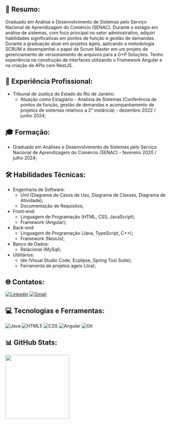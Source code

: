 ## 📰 Resumo:

Graduado em Análise e Desenvolvimento de Sistemas pelo Serviço Nacional de Aprendizagem do Comércio (SENAC). Durante o estágio em análise de sistemas, com foco principal no setor administrativo, adquiri habilidades significativas em pontos de função e gestão de demandas. Durante a graduação atuei em projetos ágeis, aplicando a metodologia SCRUM e desempenhei o papel de Scrum Master em um projeto de gerenciamento de versionamento de arquivos para a G+P Soluções.
Tenho experiência na construção de interfaces utilizando o Framework Angular e na criação de APIs com NestJS.

## 💼 Experiência Profissional:

- Tribunal de Justiça do Estado do Rio de Janeiro:
    - Atuação como Estagiário - Analista de Sistemas (Conferência de pontos de função, gestão de demandas e acompanhamento de projetos de sistemas relativos a 2° instância) - dezembro 2022 / junho 2024;

## 🎓 Formação:

- Graduado em Análises e Desenvolvimento de Sistemas pelo Serviço Nacional de Aprendizagem do Comércio (SENAC) - fevereiro 2020 / julho 2024;

## 🛠 Habilidades Técnicas:

- Engenharia de Software:
    - Uml (Diagrama de Casos de Uso, Diagrama de Classes, Diagrama de Atividade);
    - Documentação de Requisitos;
- Front-end:
    - Linguagem de Programação (HTML, CSS, JavaScript);
    - Framework (Angular);
- Back-end:
    - Linguagem de Programação (Java, TypeScript, C++);
    - Framework (NestJs);
- Banco de Dados:
    - Relacional (MySql);
- Utilitários:
    - Ide (Visual Studio Code, Ecplipse, Spring Tool Suite);
    - Ferramenta de projetos ageis (Jira);

##  🌐 Contatos:

[![Linkedin](https://img.shields.io/badge/LinkedIn-0077B5?style=for-the-badge&logo=linkedin&logoColor=white)](https://linkedin.com/in/victorfonseca-ads)
[![Gmail](https://img.shields.io/badge/Gmail-D14836?style=for-the-badge&logo=gmail&logoColor=white&link=mailto:victorfonsecabarboza@gmail.com)](mailto:victorfonsecabarboza@gmail.com)

##  💻 Tecnologias e Ferramentas:

![Java](https://img.shields.io/badge/Java-ED8B00?style=for-the-badge&logo=java&logoColor=white)
![HTML5](https://img.shields.io/badge/HTML5-E34F26?style=for-the-badge&logo=html5&logoColor=white)
![CSS](https://img.shields.io/badge/CSS3-1572B6?style=for-the-badge&logo=css3&logoColor=white)
![Angular](https://img.shields.io/badge/Angular-DD0031?style=for-the-badge&logo=angular&logoColor=white)
![Git](https://img.shields.io/badge/Git-E34F26?style=for-the-badge&logo=git&logoColor=white)


##  📊 GitHub Stats:

<a href="https://github.com/victorfonsecabarboza">
  <img height="200rem" src="https://github-readme-stats.vercel.app/api?username=victorfonsecabarboza&theme=dark"/>
</a>
